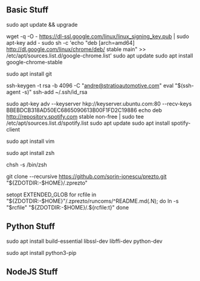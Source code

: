 
## Basic Stuff
<!-- Update repositories and upgrade old stuff -->
sudo apt update && upgrade
<!-- Install Google Chrome -->
wget -q -O - https://dl-ssl.google.com/linux/linux_signing_key.pub | sudo apt-key add - 
sudo sh -c 'echo "deb [arch=amd64] http://dl.google.com/linux/chrome/deb/ stable main" >> /etc/apt/sources.list.d/google-chrome.list'
sudo apt update
sudo apt install google-chrome-stable
<!-- Install git if not installed -->
sudo apt install git
<!-- Generate SSH Key & Add key to ssh agent -->
ssh-keygen -t rsa -b 4096 -C "andre@stratioautomotive.com"
eval "$(ssh-agent -s)"
ssh-add ~/.ssh/id_rsa
<!-- Install Spotify -->
sudo apt-key adv --keyserver hkp://keyserver.ubuntu.com:80 --recv-keys BBEBDCB318AD50EC6865090613B00F1FD2C19886
echo deb http://repository.spotify.com stable non-free | sudo tee /etc/apt/sources.list.d/spotify.list
sudo apt update
sudo apt install spotify-client
<!-- Install Slack https://slack.com/downloads/linux -->
<!-- Install Vim -->
sudo apt install vim
<!-- Install ULauncher http://ulauncher.io/ -->
<!-- Install ZSH -->
sudo apt install zsh
<!-- Make ZSH default shell -->
chsh -s /bin/zsh
<!-- ZSH Configuration Framework -->
git clone --recursive https://github.com/sorin-ionescu/prezto.git "${ZDOTDIR:-$HOME}/.zprezto"
<!-- RUN Config -->
setopt EXTENDED_GLOB
for rcfile in "${ZDOTDIR:-$HOME}"/.zprezto/runcoms/^README.md(.N); do
  ln -s "$rcfile" "${ZDOTDIR:-$HOME}/.${rcfile:t}"
done


## Python Stuff
<!-- Install PyCharm on /opt/pycharm https://www.jetbrains.com/pycharm/download/download-thanks.html?platform=linux&code=PCC -->
<!-- Install development tools/libs -->
sudo apt install build-essential libssl-dev libffi-dev python-dev
<!-- Install Pip -->
sudo apt install python3-pip


## NodeJS Stuff

